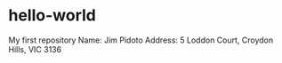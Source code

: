 # hello-world
My first repository
Name: Jim Pidoto
Address: 5 Loddon Court, Croydon Hills, VIC 3136
